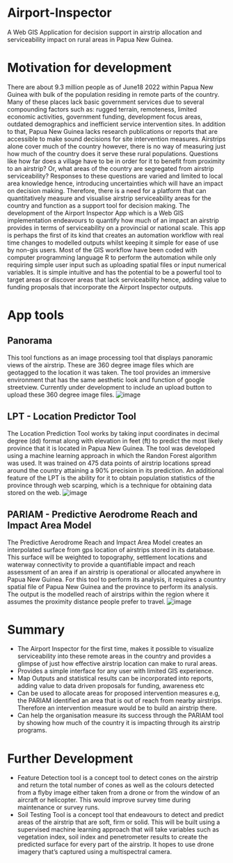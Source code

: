 # Airport-Inspector
A Web GIS Application for decision support in airstrip allocation and serviceability impact on rural areas in Papua New Guinea.
# Motivation for development
There are about 9.3 million people as of June18 2022 within Papua New Guinea with bulk of the population residing in remote parts of the country. Many of these places lack basic government services due to several compounding factors such as: rugged terrain, remoteness, limited economic activities, government funding, development focus areas, outdated demographics and inefficient service intervention sites. In addition to that, Papua New Guinea lacks research publications or reports that are accessible to make sound decisions for site intervention measures. Airstrips alone cover much of the country however, there is no way of measuring just how much of the country does it serve these rural populations. Questions like how far does a village have to be in order for it to benefit from proximity to an airstrip? Or, what areas of the country are segregated from airstrip serviceability? Responses to these questions are varied and limited to local area knowledge hence, introducing uncertainties which will have an impact on decision making.
Therefore, there is a need for a platform that can quantitatively measure and visualise airstrip serviceability areas for the country and function as a support tool for decision making.  The development of the Airport Inspector App which is a Web GIS implementation endeavours to quantify how much of an impact an airstrip provides in terms of serviceability on a provincial or national scale. This app is perhaps the first of its kind that creates an automation workflow with real time changes to modelled outputs whilst keeping it simple for ease of use by non-gis users. Most of the GIS workflow have been coded with computer programming language R to perform the automation while only requiring simple user input such as uploading spatial files or input numerical variables. It is simple intuitive and has the potential to be a powerful tool to target areas or discover areas that lack serviceability hence, adding value to funding proposals that incorporate the Airport Inspector outputs.
# App tools
## Panorama
This tool functions as an image processing tool that displays panoramic views of the airstrip. These are 360 degree image files which are geotagged to the location it was taken. The tool provides an immersive environment that has the same aesthetic look and function of google streetview. Currently under development to include an upload button to upload these 360 degree image files.
![image](https://user-images.githubusercontent.com/73019564/174815461-7aceb0e2-b0bb-4f85-9c65-92699a829793.png)
## LPT - Location Predictor Tool
The Location Prediction Tool works by taking input coordinates in decimal degree (dd) format along with elevation in feet (ft) to predict the most likely province that it is located in Papua New Guinea. The tool was developed using a machine learning approach in which the Randon Forest algorithm was used. It was trained on 475 data points of airstrip locations spread around the country attaining a 90% precision in its prediction. An additional feature of the LPT is the ability for it to obtain population statistics of the province through web scarping, which is a technique for obtaining data stored on the web.
![image](https://user-images.githubusercontent.com/73019564/174816230-5ca7a9c6-5045-4f15-b0e9-e61936f47b74.png)
## PARIAM - Predictive Aerodrome Reach and Impact Area Model
The Predictive Aerodrome Reach and Impact Area Model creates an interpolated surface from gps location of airstrips stored in its database. This surface will be weighted to topography, settlement locations and waterway connectivity to provide a quantifiable impact and reach assessment of an area if an airstrip is operational or allocated anywhere in Papua New Guinea. For this tool to perform its analysis, it requires a country spatial file of Papua New Guinea and the province to perform its analysis. The output is the modelled reach of airstrips within the region where it assumes the proximity distance people prefer to travel. 
![image](https://user-images.githubusercontent.com/73019564/174816352-c2026a15-7f05-438b-8015-f05a6c1b23d5.png)
# Summary
- The Airport Inspector for the first time, makes it possible to visualize serviceability into these remote areas in the country and provides a glimpse of just how effective airstrip location can make to rural areas.
- Provides a simple interface for any user with limited GIS experience.
- Map Outputs and statistical results can be incorporated into reports, adding value to data driven proposals for funding, awareness etc
- Can be used to allocate areas for proposed intervention measures e.g, the PARIAM identified an area that is out of reach from nearby airstrips. Therefore an intervention measure would be to build an airstrip there.
- Can help the organisation measure its success through the PARIAM tool by showing how much of the country it is impacting through its airstrip programs.
# Further Development
- Feature Detection tool is a concept tool to detect cones on the airstrip and return the total number of cones as well as the colours detected from a flyby image either taken from a drone or from the window of an aircraft or helicopter. This would improve survey time during maintenance or survey runs.
- Soil Testing Tool is a concept tool that endeavours to detect and predict areas of the airstrip that are soft, firm or solid. This will be built using a supervised machine learning approach that will take variables such as vegetation index, soil index and penetrometer results to create the predicted surface for every part of the airstrip. It hopes to use drone imagery that’s captured using a multispectral camera.

